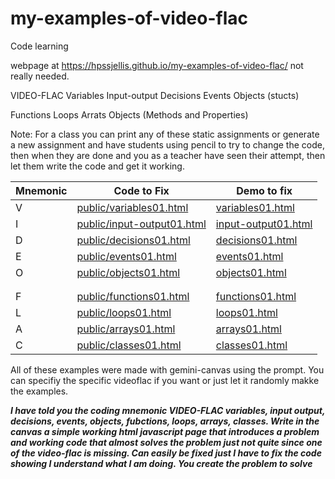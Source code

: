 # my-examples-of-video-flac
Code learning


webpage at https://hpssjellis.github.io/my-examples-of-video-flac/ not really needed.


VIDEO-FLAC 
Variables
Input-output
Decisions
Events
Objects (stucts)

Functions
Loops
Arrats
Objects (Methods and Properties)


Note: For a class you can print any of these static assignments or generate a new assignment and have students using pencil to try to change the code, then when they are done and you as a teacher have seen their attempt, then let them write the code and get it working.




| Mnemonic | Code to Fix | Demo to fix | 
|----|----|----|
| V |  [public/variables01.html](https://github.com/hpssjellis/my-examples-of-video-flac/public/variables01.html)          |  [variables01.html](https://hpssjellis.github.io/my-examples-of-video-flac/public/variables01.html)  |  
| I | [public/input-output01.html](https://github.com/hpssjellis/my-examples-of-video-flac/public/input-output01.html)     |  [input-output01.html](https://hpssjellis.github.io/my-examples-of-video-flac/public/input-output01.html)  | 
| D | [public/decisions01.html](https://github.com/hpssjellis/my-examples-of-video-flac/public/decisions01.html)             |  [decisions01.html](https://hpssjellis.github.io/my-examples-of-video-flac/public/decisions01.html)  |  
| E | [public/events01.html](https://github.com/hpssjellis/my-examples-of-video-flac/public/events01.html)                 |  [events01.html](https://hpssjellis.github.io/my-examples-of-video-flac/public/events01.html)  |  
| O | [public/objects01.html](https://github.com/hpssjellis/my-examples-of-video-flac/public/objects01.html)               |  [objects01.html](https://hpssjellis.github.io/my-examples-of-video-flac/public/objects01.html)  | 
|   |   |  |
|   |   |  | 
| F | [public/functions01.html](https://github.com/hpssjellis/my-examples-of-video-flac/public/functions01.html)           |  [functions01.html](https://hpssjellis.github.io/my-examples-of-video-flac/public/functions01.html)  |  
| L | [public/loops01.html](https://github.com/hpssjellis/my-examples-of-video-flac/public/loops01.html)                   |  [loops01.html](https://hpssjellis.github.io/my-examples-of-video-flac/public/loops01.html)  |  
| A | [public/arrays01.html](https://github.com/hpssjellis/my-examples-of-video-flac/public/arrays01.html)                 |  [arrays01.html](https://hpssjellis.github.io/my-examples-of-video-flac/public/arrays01.html)  |  
| C | [public/classes01.html](https://github.com/hpssjellis/my-examples-of-video-flac/public/classes01.html)               |  [classes01.html](https://hpssjellis.github.io/my-examples-of-video-flac/public/classes01.html)  |  





All of these examples were made with gemini-canvas using the prompt. You can specifiy the specific videoflac if you want or just let it randomly makke the examples.


***I have told you the coding mnemonic VIDEO-FLAC variables, input output, decisions, events, objects, fubctions, loops, arrays, classes. Write in the canvas a simple working html javascript page that introduces a problem and working code that almost solves the problem just not quite since one of the video-flac is missing. Can easily be fixed just I have to fix the code showing I understand what I am doing. You create the problem to solve***

